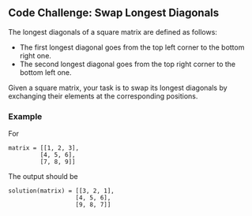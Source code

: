 ## Code Challenge: Swap Longest Diagonals

The longest diagonals of a square matrix are defined as follows:
* The first longest diagonal goes from the top left corner to the bottom right one.
* The second longest diagonal goes from the top right corner to the bottom left one.

Given a square matrix, your task is to swap its longest diagonals by exchanging their elements at the corresponding positions.

### Example

For
```
matrix = [[1, 2, 3],
         [4, 5, 6],
         [7, 8, 9]]
```
The output should be
```
solution(matrix) = [[3, 2, 1],
                   [4, 5, 6],
                   [9, 8, 7]]
```